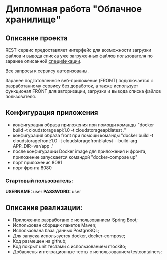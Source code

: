 # Дипломная работа "Облачное хранилище"

## Описание проекта

REST-сервис предоставляет интерфейс для возможности загрузки файлов и вывода списка уже загруженных файлов пользователя по заранее описанной [спецификации](https://github.com/netology-code/jd-homeworks/blob/master/diploma/CloudServiceSpecification.yaml).

Все запросы к сервису авторизованы.

Заранее подготовленное веб-приложение (FRONT) подключается к разработанному сервису без доработок, а также использует функционал FRONT для авторизации, загрузки и вывода списка файлов пользователя.

## Конфигурация приложения
* конфигурация образа приложения при помощи команды "docker build -t cloudstorageapi:1.0 -t cloudstorageapi:latest ."
* конфигурация образа front при помощи команды "docker build -t cloudstoragefront:1.0 -t cloudstoragefront:latest --build-arg APP_DIR=var/app ."
* после конфигурации Docker image для приложения и фронта, приложение запускается командой "docker-compose up"
* порт приложения 8081
* порт фронта 8080
### Стартовый пользователь:

**USERNAME:** user **PASSWORD:** user

## Описание реализации:

- Приложение разработано с использованием Spring Boot;
- Использован сборщик пакетов Maven;
- Использована база данных PostgreSQL;
- Для запуска используется docker, docker-compose;
- Код размещен на github;
- Код покрыт unit тестами с использованием mockito;
- Добавлены интеграционные тесты с использованием testcontainers;
